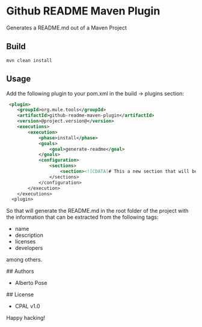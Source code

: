 # Github README Maven Plugin
Generates a README.md out of a Maven Project

## Build

    mvn clean install

## Usage

Add the following plugin to your pom.xml in the build -> plugins section:
```xml
 <plugin>
    <groupId>org.mule.tools</groupId>
    <artifactId>github-readme-maven-plugin</artifactId>
    <version>@project.version@</version>
    <executions>
        <execution>
            <phase>install</phase>
            <goals>
                <goal>generate-readme</goal>
            </goals>
            <configuration>
                <sections>
                    <section><![CDATA[# This a new section that will be added to the README.md]]</section>
                </sections>
            </configuration>
        </execution>
    </executions>
  <plugin>
```

 So that will generate the README.md in the root folder of the project with the information that can be extracted from the following tags:

  * name
  * description
  * licenses
  * developers

among others.

#\# Authors
  * Alberto Pose

#\# License
  * CPAL v1.0

Happy hacking!
